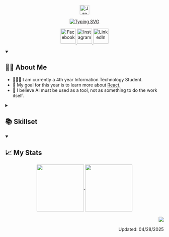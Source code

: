 <p align="center">
    <a href="https://github.com/pingulgabl">
    <img src="https://i.imgur.com/zdI1Duu.png" width="30px" alt="Jan Pingul" /> 
    </a>
</p>

<p align="center">
    <a href="https://git.io/typing-svg">
        <img src="https://readme-typing-svg.demolab.com?font=Oxanium&weight=800&size=18&duration=3000&pause=1000&color=506A79&center=true&vCenter=true&width=435&lines=Aspiring+React+Front+End+Developer;If+you're+not+learning%2C+you're+falling+behind;Stay+curious" alt="Typing SVG" />
    </a>
</p>

<p align="center">
    <a href="https://www.facebook.com/JanJanPingul/">
        <img width="48px" alt="Facebook" title="Facebook" src="https://i.imgur.com/X7gDH5e.png"/>
    </a>
    <a href="https://www.instagram.com/pingulgab/">
        <img width="48px" alt="Instagram" title="Instagram" src="https://i.imgur.com/D9WvUCy.png"/>
    </a>
    <a href="https://www.linkedin.com/in/pinguljan/">
        <img width="48px" alt="LinkedIn" title="LinkedIn" src="https://i.imgur.com/WwvDoJB.png"/>
    </a>
</p>

<details open>
    <summary><h2>🧑🏻 About Me</h2></summary>
    <ul>
    <li> 👨🏻‍🎓 I am currently a 4th year Information Technology Student. </li>
    <li> 📆 My goal for this year is to learn more about <a href="https://react.dev/">React.</a> </li>
    <li> 🤖 I believe AI must be used as a tool, not as something to do the work itself. </li>
    </ul>
</details>

<details>
    <summary><h2>📚 Skillset</h2></summary>
    <h3> My Favorites </h3>
    <img src="https://skillicons.dev/icons?i=react" alt="React"/>
    <img src="https://skillicons.dev/icons?i=typescript" alt="TypeScript"/>
    <img src="https://skillicons.dev/icons?i=tailwind"
    alt="Tailwind"/>
    <img src="https://skillicons.dev/icons?i=express"
    alt="Express"/>
    <img src="https://skillicons.dev/icons?i=nodejs"
    alt="Node.JS"/>
    <img src="https://skillicons.dev/icons?i=css"
    alt="CSS"/>
    <img src="https://skillicons.dev/icons?i=html"
    alt="HTML"/>
    <h3> Frameworks </h3>
    <img src="https://skillicons.dev/icons?i=nextjs"
    alt="NextJS"/>
    <img src="https://skillicons.dev/icons?i=laravel"
    alt="Laravel"/>
    <h3> Databases </h3>
    <img src="https://skillicons.dev/icons?i=mysql"
    alt="MySQL"/>
    <img src="https://skillicons.dev/icons?i=mongodb"
    alt="MongoDB"/>
    <h3> Version Control </h3>
    <img src="https://skillicons.dev/icons?i=git"
    alt="Git"/>
    <img src="https://skillicons.dev/icons?i=github"
    alt="GitHub"/>
    <img src="https://skillicons.dev/icons?i=bitbucket"
    alt="BitBucket"/>
    <h3> Design Tools </h3>
    <img src="https://skillicons.dev/icons?i=figma"
    alt="Figma"/>
    <img src="https://skillicons.dev/icons?i=bitbucket"
    alt="BitBucket"/>
    <h3> Others </h3>
    <img src="https://skillicons.dev/icons?i=php"
    alt="PHP"/>
    <img src="https://skillicons.dev/icons?i=cs"
    alt="C#"/>
    <img src="https://skillicons.dev/icons?i=cpp"
    alt="C++"/>
    <img src="https://skillicons.dev/icons?i=wordpress"
    alt="WordPress"/>
    <img src="https://skillicons.dev/icons?i=js"
    alt="JavaScript"/>
</details>

<details open>
    <summary><h2>📈 My Stats</h2></summary>
<div align="center">
    <a href="https://github.com/anuraghazra/github-readme-stats">
      <img height=150 align="center" src="https://github-readme-stats.vercel.app/api?username=pingulgab&bg_color=303F48&text_color=fff&title_color=ACE0FF&border_color=ACE0FF&hide=contribs" />
    </a>
    <a href="https://github.com/anuraghazra/convoychat">
      <img height=150 align="center" src="https://github-readme-stats.vercel.app/api/top-langs?username=pingulgab&layout=compact&hide_progress=true&card_width=320&bg_color=303F48&text_color=fff&title_color=ACE0FF&border_color=ACE0FF" />
    </a>
</div>
</details>

<br>
<img align="right" src="https://komarev.com/ghpvc/?username=pingulgab"/>
<br>
<p align="right"> Updated: 04/28/2025 </p>
